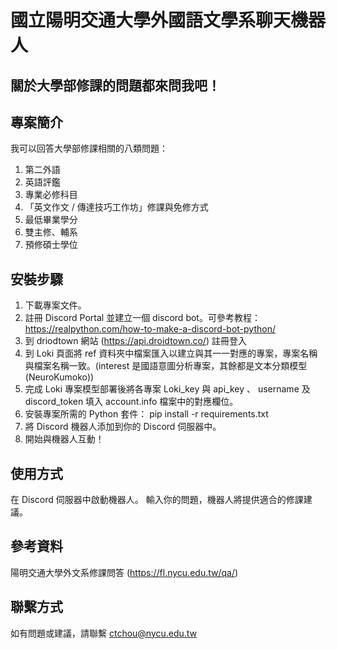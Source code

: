 國立陽明交通大學外國語文學系聊天機器人
===
關於大學部修課的問題都來問我吧！
---
專案簡介
---
我可以回答大學部修課相關的八類問題：
1. 第二外語
2. 英語評鑑
3. 專業必修科目
4. 「英文作文 / 傳達技巧工作坊」修課與免修方式
5. 最低畢業學分
6. 雙主修、輔系
7. 預修碩士學位

安裝步驟
---
1. 下載專案文件。
2. 註冊 Discord Portal 並建立一個 discord bot。可參考教程：https://realpython.com/how-to-make-a-discord-bot-python/
3. 到 driodtown 網站 (https://api.droidtown.co/) 註冊登入
4. 到 Loki 頁面將 ref 資料夾中檔案匯入以建立與其一一對應的專案，專案名稱與檔案名稱一致。(interest 是國語意圖分析專案，其餘都是文本分類模型(NeuroKumoko))
5. 完成 Loki 專案模型部署後將各專案 Loki_key 與 api_key 、 username 及 discord_token 填入 account.info 檔案中的對應欄位。
6. 安裝專案所需的 Python 套件：
pip install -r requirements.txt
7. 將 Discord 機器人添加到你的 Discord 伺服器中。
8. 開始與機器人互動！

使用方式
---
在 Discord 伺服器中啟動機器人。
輸入你的問題，機器人將提供適合的修課建議。

參考資料
---
陽明交通大學外文系修課問答 (https://fl.nycu.edu.tw/qa/)

聯繫方式
---
如有問題或建議，請聯繫 ctchou@nycu.edu.tw




